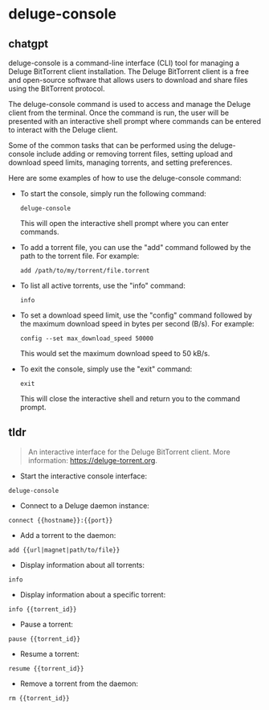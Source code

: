 # deluge-console 
## chatgpt 
deluge-console is a command-line interface (CLI) tool for managing a Deluge BitTorrent client installation. The Deluge BitTorrent client is a free and open-source software that allows users to download and share files using the BitTorrent protocol.

The deluge-console command is used to access and manage the Deluge client from the terminal. Once the command is run, the user will be presented with an interactive shell prompt where commands can be entered to interact with the Deluge client.

Some of the common tasks that can be performed using the deluge-console include adding or removing torrent files, setting upload and download speed limits, managing torrents, and setting preferences.

Here are some examples of how to use the deluge-console command:

- To start the console, simply run the following command:

  ```
  deluge-console
  ```

  This will open the interactive shell prompt where you can enter commands.

- To add a torrent file, you can use the "add" command followed by the path to the torrent file. For example:

  ```
  add /path/to/my/torrent/file.torrent
  ```

- To list all active torrents, use the "info" command:

  ```
  info
  ```

- To set a download speed limit, use the "config" command followed by the maximum download speed in bytes per second (B/s). For example:

  ```
  config --set max_download_speed 50000
  ```

  This would set the maximum download speed to 50 kB/s.

- To exit the console, simply use the "exit" command:

  ```
  exit
  ```

  This will close the interactive shell and return you to the command prompt. 

## tldr 
 
> An interactive interface for the Deluge BitTorrent client.
> More information: <https://deluge-torrent.org>.

- Start the interactive console interface:

`deluge-console`

- Connect to a Deluge daemon instance:

`connect {{hostname}}:{{port}}`

- Add a torrent to the daemon:

`add {{url|magnet|path/to/file}}`

- Display information about all torrents:

`info`

- Display information about a specific torrent:

`info {{torrent_id}}`

- Pause a torrent:

`pause {{torrent_id}}`

- Resume a torrent:

`resume {{torrent_id}}`

- Remove a torrent from the daemon:

`rm {{torrent_id}}`
